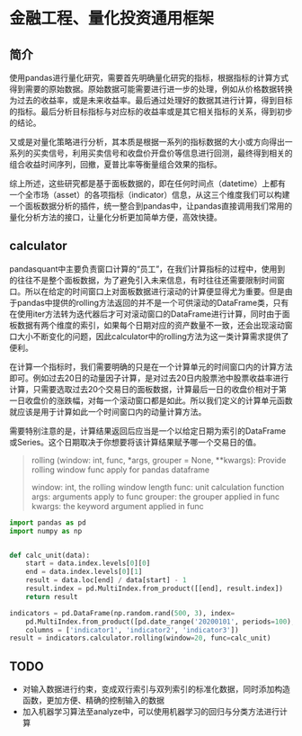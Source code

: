 # 金融工程、量化投资通用框架

## 简介

使用pandas进行量化研究，需要首先明确量化研究的指标，根据指标的计算方式得到需要的原始数据。原始数据可能需要进行进一步的处理，例如从价格数据转换为过去的收益率，或是未来收益率。最后通过处理好的数据其进行计算，得到目标的指标。最后分析目标指标与对应标的收益率或是其它相关指标的关系，得到初步的结论。

又或是对量化策略进行分析，其本质是根据一系列的指标数据的大小或方向得出一系列的买卖信号，利用买卖信号和收盘价开盘价等信息进行回测，最终得到相关的组合收益时间序列，回撤，夏普比率等衡量组合效果的指标。

综上所述，这些研究都是基于面板数据的，即在任何时间点（datetime）上都有一个全市场（asset）的各项指标（indicator）信息，从这三个维度我们可以构建一个面板数据分析的插件，统一整合到pandas中，让pandas直接调用我们常用的量化分析方法的接口，让量化分析更加简单方便，高效快捷。

## calculator

pandasquant中主要负责窗口计算的“员工”，在我们计算指标的过程中，使用到的往往不是整个面板数据，为了避免引入未来信息，有时往往还需要限制时间窗口。所以在给定的时间窗口上对面板数据进行滚动的计算便显得尤为重要。但是由于pandas中提供的rolling方法返回的并不是一个可供滚动的DataFrame类，只有在使用iter方法转为迭代器后才可对滚动窗口的DataFrame进行计算，同时由于面板数据有两个维度的索引，如果每个日期对应的资产数量不一致，还会出现滚动窗口大小不断变化的问题，因此calculator中的rolling方法为这一类计算需求提供了便利。

在计算一个指标时，我们需要明确的只是在一个计算单元的时间窗口内的计算方法即可。例如过去20日的动量因子计算，是对过去20日内股票池中股票收益率进行计算，只需要选取过去20个交易日的面板数据，计算最后一日的收盘价相对于第一日收盘价的涨跌幅，对每一个滚动窗口都是如此。所以我们定义的计算单元函数就应该是用于计算如此一个时间窗口内的动量计算方法。

需要特别注意的是，计算结果返回后应当是一个以给定日期为索引的DataFrame或Series。这个日期取决于你想要将该计算结果赋予哪一个交易日的值。

> rolling (window: int, func, *args, grouper = None, **kwargs):
>   Provide rolling window func apply for pandas dataframe
>
>   window: int, the rolling window length
>   func: unit calculation function
>   args: arguments apply to func
>   grouper: the grouper applied in func
>   kwargs: the keyword argument applied in func



```python
import pandas as pd
import numpy as np


def calc_unit(data):
    start = data.index.levels[0][0]
    end = data.index.levels[0][1]
    result = data.loc[end] / data[start] - 1
    result.index = pd.MultiIndex.from_product([[end], result.index])
    return result

indicators = pd.DataFrame(np.random.rand(500, 3), index=
    pd.MultiIndex.from_product([pd.date_range('20200101', periods=100), list('abcde')]),
    columns = ['indicator1', 'indicator2', 'indicator3'])
result = indicators.calculator.rolling(window=20, func=calc_unit)
```

## TODO

- 对输入数据进行约束，变成双行索引与双列索引的标准化数据，同时添加构造函数，更加方便、精确的控制输入的数据
- 加入机器学习算法至analyze中，可以使用机器学习的回归与分类方法进行计算
